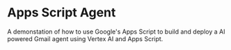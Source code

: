 # Apps Script Agent

A demonstation of how to use Google's Apps Script to build and deploy a AI powered Gmail agent using Vertex AI and Apps Script.
